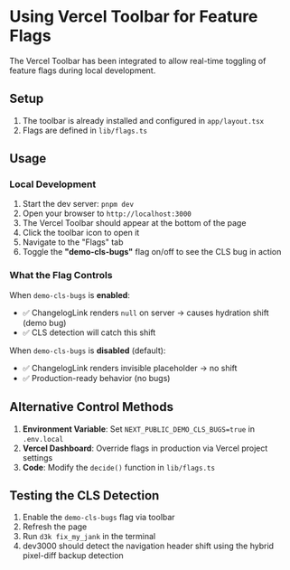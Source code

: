 # Using Vercel Toolbar for Feature Flags

The Vercel Toolbar has been integrated to allow real-time toggling of feature flags during local development.

## Setup

1. The toolbar is already installed and configured in `app/layout.tsx`
2. Flags are defined in `lib/flags.ts`

## Usage

### Local Development

1. Start the dev server: `pnpm dev`
2. Open your browser to `http://localhost:3000`
3. The Vercel Toolbar should appear at the bottom of the page
4. Click the toolbar icon to open it
5. Navigate to the "Flags" tab
6. Toggle the **"demo-cls-bugs"** flag on/off to see the CLS bug in action

### What the Flag Controls

When `demo-cls-bugs` is **enabled**:
- ✅ ChangelogLink renders `null` on server → causes hydration shift (demo bug)
- ✅ CLS detection will catch this shift

When `demo-cls-bugs` is **disabled** (default):
- ✅ ChangelogLink renders invisible placeholder → no shift
- ✅ Production-ready behavior (no bugs)

## Alternative Control Methods

1. **Environment Variable**: Set `NEXT_PUBLIC_DEMO_CLS_BUGS=true` in `.env.local`
2. **Vercel Dashboard**: Override flags in production via Vercel project settings
3. **Code**: Modify the `decide()` function in `lib/flags.ts`

## Testing the CLS Detection

1. Enable the `demo-cls-bugs` flag via toolbar
2. Refresh the page
3. Run `d3k fix_my_jank` in the terminal
4. dev3000 should detect the navigation header shift using the hybrid pixel-diff backup detection
